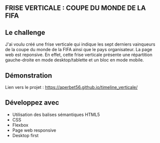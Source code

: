 ## FRISE VERTICALE : COUPE DU MONDE DE LA FIFA

## Le challenge

J'ai voulu créé une frise verticale qui indique les sept derniers vainqueurs de la coupe du monde de la FIFA ainsi que le pays organisateur. La page web est reponsive. En effet, cette frise verticale présente une répartition gauche-droite en mode desktop/tablette et un bloc en mode mobile.

## Démonstration

Lien vers le projet : https://aperbet56.github.io/timeline_verticale/

## Développez avec

- Utilisation des balises sémantiques HTML5
- CSS
- Flexbox
- Page web responsive
- Desktop first
